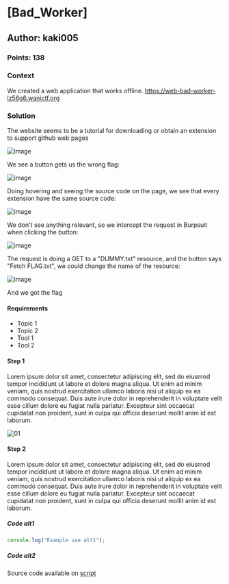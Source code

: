 # [Bad_Worker] <ChallengeName>
## Author: kaki005 <AuthorName>
### Points: 138 <points>

### Context

We created a web application that works offline.
https://web-bad-worker-lz56g6.wanictf.org


### Solution

The website seems to be a tutorial for downloading or obtain an extension to support github web pages

![image](https://github.com/dachaparrop/WriteUps/assets/112051369/82f92d3a-fb17-4d20-a837-3f5d2aba8019)

We see a button gets us the wrong flag:

![image](https://github.com/dachaparrop/WriteUps/assets/112051369/e0b1de4c-07d1-4733-82cd-989dfae968f0)

Doing hovering and seeing the source code on the page, we see that every extension have the same source code:

![image](https://github.com/dachaparrop/WriteUps/assets/112051369/d344da46-f042-47a8-a16d-b9832e50d0af)

We don't see anything relevant, so we intercept the request in Burpsuit when clicking the button:

![image](https://github.com/dachaparrop/WriteUps/assets/112051369/64ee3def-0c5d-42bd-b642-85e013795d0b)

The request is doing a GET to a "DUMMY.txt" resource, and the button says "Fetch FLAG.txt", we could change the name of the resource:

![image](https://github.com/dachaparrop/WriteUps/assets/112051369/44b13360-dc05-4669-ad98-140fe75cd9cc)

And we got the flag

#### Requirements

+ Topic 1
+ Topic 2
+ Tool 1
+ Tool 2



#### Step 1
Lorem ipsum dolor sit amet, consectetur adipiscing elit, sed do eiusmod tempor incididunt ut labore et dolore magna aliqua. Ut enim ad minim veniam, quis nostrud exercitation ullamco laboris nisi ut aliquip ex ea commodo consequat. Duis aute irure dolor in reprehenderit in voluptate velit esse cillum dolore eu fugiat nulla pariatur. Excepteur sint occaecat cupidatat non proident, sunt in culpa qui officia deserunt mollit anim id est laborum.

![01](./assets/01.webp)  


#### Step 2

Lorem ipsum dolor sit amet, consectetur adipiscing elit, sed do eiusmod tempor incididunt ut labore et dolore magna aliqua. Ut enim ad minim veniam, quis nostrud exercitation ullamco laboris nisi ut aliquip ex ea commodo consequat. Duis aute irure dolor in reprehenderit in voluptate velit esse cillum dolore eu fugiat nulla pariatur. Excepteur sint occaecat cupidatat non proident, sunt in culpa qui officia deserunt mollit anim id est laborum.

##### Code alt1

```javascript
console.log("Example use alt1");
```

##### Code alt2

Source code available on [script](./scripts/code.js)
